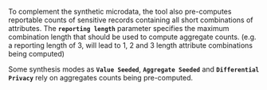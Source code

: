 To complement the synthetic microdata, the tool also pre-computes reportable counts of sensitive records containing all short combinations of attributes. The **`reporting length`** parameter specifies the maximum combination length that should be used to compute aggregate counts. (e.g. a reporting length of 3, will lead to 1, 2 and 3 length attribute combinations being computed)

Some synthesis modes as **`Value Seeded`**, **`Aggregate Seeded`** and **`Differential Privacy`** rely on aggregates counts being pre-computed.

